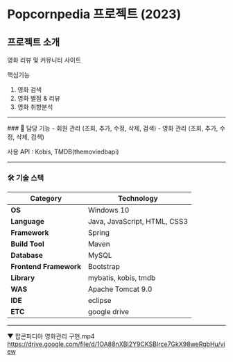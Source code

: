 # Popcornpedia 프로젝트 (2023)
## 프로젝트 소개
영화 리뷰 및 커뮤니티 사이트

핵심기능
1. 영화 검색
2. 영화 별점 & 리뷰
3. 영화 취향분석

<hr />
### 🎯 담당 기능
- 회원 관리 (조회, 추가, 수정, 삭제, 검색)
- 영화 관리 (조회, 추가, 수정, 삭제, 검색)

사용 API : Kobis, TMDB(themoviedbapi)

<hr/>

### 🛠 기술 스택
| **Category**         | **Technology**                             |
|----------------------|--------------------------------------------|
| **OS**               | Windows 10                                 |
| **Language**         | Java, JavaScript, HTML, CSS3      |
| **Framework**        | Spring                       |
| **Build Tool**       | Maven                                      |
| **Database**         | MySQL                       |
| **Frontend Framework**| Bootstrap                    |
| **Library**          | mybatis, kobis, tmdb |
| **WAS**              | Apache Tomcat 9.0                          |
| **IDE**              | eclipse               |
| **ETC**  | google drive|

<hr/>

▼ 팝콘피디아 영화관리 구현.mp4<br>
https://drive.google.com/file/d/1OA88nXBI2Y9CKSBIrce7GkX98weRqbHu/view
